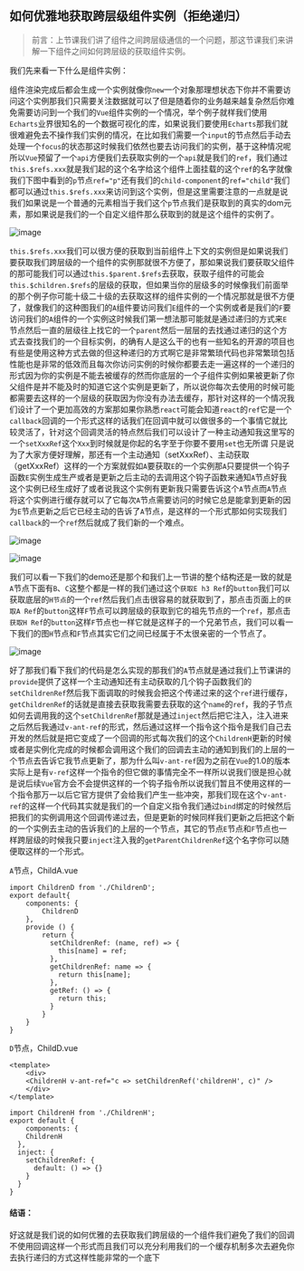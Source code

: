 ## 如何优雅地获取跨层级组件实例（拒绝递归）

> 前言：上节课我们讲了组件之间跨层级通信的一个问题，那这节课我们来讲解一下组件之间如何跨层级的获取组件实例。

我们先来看一下什么是组件实例：

组件渲染完成后都会生成一个实例就像你`new`一个对象那理想状态下你并不需要访问这个实例那我们只需要关注数据就可以了但是随着你的业务越来越复杂然后你难免需要访问到一个我们的`Vue`组件实例的一个情况，举个例子就样我们使用`Echarts`业界很知名的一个数据可视化的库，如果说我们要使用`Echarts`那我们就很难避免去不操作我们实例的情况，在比如我们需要一个`input`的节点然后手动去处理一个`focus`的状态那这时候我们依然也要去访问我们的实例，基于这种情况呢所以`Vue`预留了一个`api`方便我们去获取实例的一个`api`就是我们的`ref`，我们通过`this.$refs.xxx`就是我们起的这个名字给这个组件上面挂载的这个`ref`的名字就像我们下图中看到的`p`节点`ref="p"`还有我们的`child-component`的`ref="child"`我们都可以通过`this.$refs.xxx`来访问到这个实例，但是这里需要注意的一点就是说我们如果说是一个普通的元素相当于我们这个`p`节点我们是获取到的真实的dom元素，那如果说是我们的一个自定义组件那么获取到的就是这个组件的实例了。

![image](http://i2.tiimg.com/717460/8a19b84a5cdee926.jpg)

`this.$refs.xxx`我们可以很方便的获取到当前组件上下文的实例但是如果说我们要获取我们跨层级的一个组件的实例那就很不方便了，那如果说我们要获取父组件的那可能我们可以通过`this.$parent.$refs`去获取，获取子组件的可能会`this.$children.$refs`的层级的获取，但如果当你的层级多的时候像我们前面举的那个例子你可能十级二十级的去获取这样的组件实例的一个情况那就是很不方便了，就像我们的这种图我们的`A`组件要访问我们`E`组件的一个实例或者是我们的`F`要访问我们的`A`组件的一个实例这时候我们第一想法那可能就是通过递归的方式来`E`节点然后一直的层级往上找它的一个`parent`然后一层层的去找通过递归的这个方式去查找我们的一个目标实例，的确有人是这么干的也有一些知名的开源的项目也有些是使用这种方式去做的但这种递归的方式啊它是非常繁琐代码也非常繁琐包括性能也是非常的低效而且每次你访问实例的时候你都要去走一遍这样的一个递归的形式因为你的实例是不能去被缓存的然而你底层的一个子组件实例如果被更新了你父组件是并不能及时的知道它这个实例是更新了，所以说你每次去使用的时候可能都需要去这样的一个层级的获取因为你没有办法去缓存，那针对这样的一个情况我们设计了一个更加高效的方案那如果你熟悉`react`可能会知道`react`的`ref`它是一个`callback`回调的一个形式这样的话我们在回调中就可以做很多的一个事情它就比较灵活了，针对这个回调灵活的特点然后我们可以设计了一种主动通知我这里写的一个`setXxxRef`这个`Xxx`到时候就是你起的名字至于你要不要用`set`也无所谓
只是说为了大家方便好理解，那还有一个主动通知（setXxxRef）、主动获取（getXxxRef）这样的一个方案就假如`A`要获取`E`的一个实例那`A`只要提供一个钩子函数`E`实例生成生产或者是更新之后主动的去调用这个钩子函数来通知`A`节点好我这个实例已经生成好了或者说我这个实例有更新我只需要告诉这个`A`节点而`A`节点将这个实例进行缓存就可以了它每次`A`节点需要访问的时候它总是能拿到更新的因为`E`节点更新之后它已经主动的告诉了`A`节点，是这样的一个形式那如何实现我们`callback`的一个`ref`然后就成了我们新的一个难点。


![image](http://i2.tiimg.com/717460/dd7df02bc6dbf1e3.jpg)

![image](http://i2.tiimg.com/717460/1a9f0beb424f1a69.jpg)


我们可以看一下我们的demo还是那个和我们上一节讲的整个结构还是一致的就是`A`节点下面有`B`、`C`这整个都是一样的我们通过这个`获取E h3 Ref`的`button`我们可以获取底层的`H节点`的一个`ref`然后我们点击很容易的就获取到了，那点击页面上的`获取A Ref`的`button`这样`F`节点可以跨层级的获取到它的祖先节点的一个`ref`，那点击`获取H Ref`的`button`这样`F`节点也一样它就是这样子的一个兄弟节点，我们可以看一下我们的图`H`节点和`F`节点其实它们之间已经属于不太很亲密的一个节点了。


![image](http://i2.tiimg.com/717460/7e55380f764e8987.jpg)


好了那我们看下我们的代码是怎么实现的那我们的`A`节点就是通过我们上节课讲的`provide`提供了这样一个主动通知还有主动获取的几个钩子函数我们的`setChildrenRef`然后我下面调取的时候我会把这个传递过来的这个`ref`进行缓存，`getChildrenRef`的话就是直接去获取我需要去获取的这个`name`的`ref`，我的子节点如何去调用我的这个`setChildrenRef`那就是通过`inject`然后把它注入，注入进来之后然后我通过`v-ant-ref`的形式，然后通过这样一个指令这个指令是我们自己去开发的然后就是把它变成了一个回调的形式每次我们的这个`ChildrenH`更新的时候或者是实例化完成的时候都会调用这个我们的回调去主动的通知到我们的上层的一个节点去告诉它我节点更新了，那为什么叫`v-ant-ref`因为之前在`Vue`的1.0的版本
实际上是有`v-ref`这样一个指令的但它做的事情完全不一样所以说我们很是担心就是说后续`Vue`官方会不会提供这样的一个钩子指令所以说我们暂且不使用这样的一个指令那万一以后它官方提供了会给我们产生一些冲突，那我们现在这个`v-ant-ref`的这样一个代码其实就是我们的一个自定义指令我们通过`bind`绑定的时候然后把我们的实例调用这个回调传递过去，但是更新的时候同样我们更新之后把这个新的一个实例去主动的告诉我们的上层的一个节点，其它的节点`E`节点和`F`节点也一样跨层级的时候我只要`inject`注入我的`getParentChildrenRef`这个名字你可以随便取这样的一个形式。

`A`节点，ChildA.vue

```
import ChildrenD from './ChildrenD';
export default{
    components: {
        ChildrenD
    },
    provide () {
        return {
          setChildrenRef: (name, ref) => {
            this[name] = ref;
          },
          getChildrenRef: name => {
            return this[name];
          },
          getRef: () => {
            return this;
          }
        }
    }
}
```

`D`节点，ChildD.vue

```
<template>
    <div>
    <ChildrenH v-ant-ref="c => setChildrenRef('childrenH', c)" />
    </div>
</template>

import ChildrenH from './ChildrenH';
export default {
    components: {
    ChildrenH
  },
  inject: {
    setChildrenRef: {
      default: () => {}
    }
  }
}
```

#### 结语：

好这就是我们说的如何优雅的去获取我们跨层级的一个组件我们避免了我们的回调不使用回调这样一个形式而且我们可以充分利用我们的一个缓存机制多次去避免你去执行递归的方式这样性能非常的一个底下
